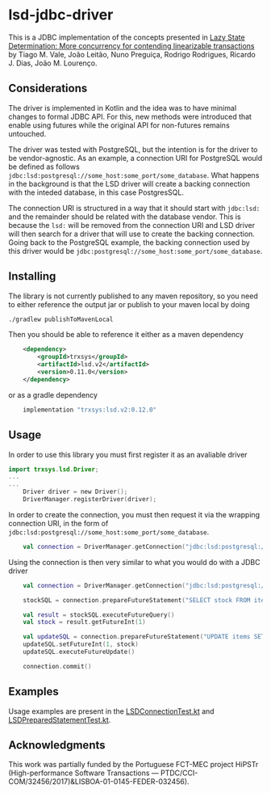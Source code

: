 # lsd-jdbc-driver

This is a JDBC implementation of the concepts presented in [Lazy State Determination: More concurrency for contending linearizable transactions](https://arxiv.org/abs/2007.09733) by Tiago M. Vale, João Leitão, Nuno Preguiça, Rodrigo Rodrigues, Ricardo J. Dias, João M. Lourenço.

## Considerations

The driver is implemented in Kotlin and the idea was to have minimal changes to formal JDBC API.
For this, new methods were introduced that enable using futures while the original API for non-futures remains untouched.

The driver was tested with PostgreSQL, but the intention is for the driver to be vendor-agnostic.
As an example, a connection URI for PostgreSQL would be defined as follows `jdbc:lsd:postgresql://some_host:some_port/some_database`.
What happens in the background is that the LSD driver will create a backing connection with the inteded database, in this case PostgresSQL. 

The connection URI is structured in a way that it should start with `jdbc:lsd:` and the remainder should be related with the database vendor.
This is because the `lsd:` will be removed from the connection URI and LSD driver will then search for a driver that will use to create the backing connection.
Going back to the PostgreSQL example, the backing connection used by this driver would be `jdbc:postgresql://some_host:some_port/some_database`.

## Installing

The library is not currently published to any maven repository, so you need to either reference the output jar or publish to your maven local by doing 
```bash
./gradlew publishToMavenLocal
```

Then you should be able to reference it either as a maven dependency
```xml
    <dependency>
        <groupId>trxsys</groupId>
        <artifactId>lsd.v2</artifactId>
        <version>0.11.0</version>
    </dependency>
```
or as a gradle dependency

```groovy
    implementation "trxsys:lsd.v2:0.12.0"
```

## Usage

In order to use this library you must first register it as an avaliable driver
```kotlin
import trxsys.lsd.Driver;
...
...
    Driver driver = new Driver();
    DriverManager.registerDriver(driver);
```

In order to create the connection, you must then request it via the wrapping connection URI, in the form of `jdbc:lsd:postgresql://some_host:some_port/some_database`.

```kotlin
    val connection = DriverManager.getConnection("jdbc:lsd:postgresql://some_host:some_port/some_database", properties)
```

Using the connection is then very similar to what you would do with a JDBC driver

```kotlin
    val connection = DriverManager.getConnection("jdbc:lsd:postgresql://some_host:some_port/some_database", properties)

    stockSQL = connection.prepareFutureStatement("SELECT stock FROM items WHERE id = 1")

    val result = stockSQL.executeFutureQuery()
    val stock = result.getFutureInt(1)

    val updateSQL = connection.prepareFutureStatement("UPDATE items SET stock = ? + 50 WHERE id = 1")
    updateSQL.setFutureInt(1, stock)
    updateSQL.executeFutureUpdate()

    connection.commit()
```

## Examples

Usage examples are present in the [LSDConnectionTest.kt](src/test/kotlin/trxsys/lsd/jdbc/LSDConnectionTest.kt) and [LSDPreparedStatementTest.kt](src/test/kotlin/trxsys/lsd/jdbc/LSDPreparedStatementTest.kt).

## Acknowledgments

This work was partially funded by the Portuguese FCT-MEC project HiPSTr (High-performance Software Transactions — PTDC/CCI-COM/32456/2017)&LISBOA-01-0145-FEDER-032456).
